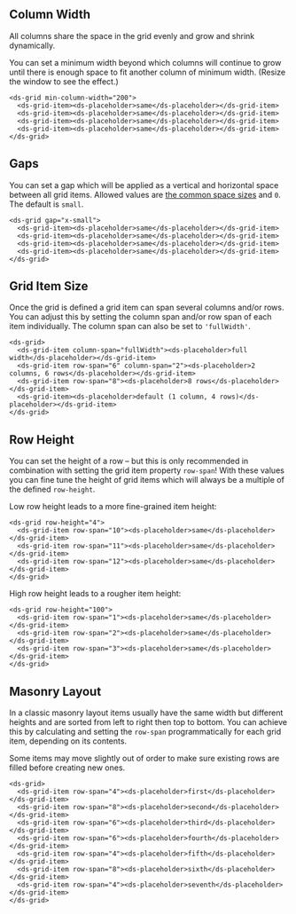 ## Column Width

All columns share the space in the grid evenly and grow and shrink dynamically.

You can set a minimum width beyond which columns will continue to grow until there is enough space to fit another column of minimum width. (Resize the window to see the effect.)
```
<ds-grid min-column-width="200">
  <ds-grid-item><ds-placeholder>same</ds-placeholder></ds-grid-item>
  <ds-grid-item><ds-placeholder>same</ds-placeholder></ds-grid-item>
  <ds-grid-item><ds-placeholder>same</ds-placeholder></ds-grid-item>
  <ds-grid-item><ds-placeholder>same</ds-placeholder></ds-grid-item>
</ds-grid>
```

## Gaps

You can set a gap which will be applied as a vertical and horizontal space between all grid items. Allowed values are [the common space sizes](/design-tokens/#spaceSize) and `0`. The default is `small`.
```
<ds-grid gap="x-small">
  <ds-grid-item><ds-placeholder>same</ds-placeholder></ds-grid-item>
  <ds-grid-item><ds-placeholder>same</ds-placeholder></ds-grid-item>
  <ds-grid-item><ds-placeholder>same</ds-placeholder></ds-grid-item>
  <ds-grid-item><ds-placeholder>same</ds-placeholder></ds-grid-item>
</ds-grid>
```

## Grid Item Size

Once the grid is defined a grid item can span several columns and/or rows. You can adjust this by setting the column span and/or row span of each item individually. The column span can also be set to `'fullWidth'`.
```
<ds-grid>
  <ds-grid-item column-span="fullWidth"><ds-placeholder>full width</ds-placeholder></ds-grid-item>
  <ds-grid-item row-span="6" column-span="2"><ds-placeholder>2 columns, 6 rows</ds-placeholder></ds-grid-item>
  <ds-grid-item row-span="8"><ds-placeholder>8 rows</ds-placeholder></ds-grid-item>
  <ds-grid-item><ds-placeholder>default (1 column, 4 rows)</ds-placeholder></ds-grid-item>
</ds-grid>
```

## Row Height

You can set the height of a row – but this is only recommended in combination with setting the grid item property `row-span`! With these values you can fine tune the height of grid items which will always be a multiple of the defined `row-height`.

Low row height leads to a more fine-grained item height:
```
<ds-grid row-height="4">
  <ds-grid-item row-span="10"><ds-placeholder>same</ds-placeholder></ds-grid-item>
  <ds-grid-item row-span="11"><ds-placeholder>same</ds-placeholder></ds-grid-item>
  <ds-grid-item row-span="12"><ds-placeholder>same</ds-placeholder></ds-grid-item>
</ds-grid>
```

High row height leads to a rougher item height:
```
<ds-grid row-height="100">
  <ds-grid-item row-span="1"><ds-placeholder>same</ds-placeholder></ds-grid-item>
  <ds-grid-item row-span="2"><ds-placeholder>same</ds-placeholder></ds-grid-item>
  <ds-grid-item row-span="3"><ds-placeholder>same</ds-placeholder></ds-grid-item>
</ds-grid>
```

## Masonry Layout

In a classic masonry layout items usually have the same width but different heights and are sorted from left to right then top to bottom. You can achieve this by calculating and setting the `row-span` programmatically for each grid item, depending on its contents.

Some items may move slightly out of order to make sure existing rows are filled before creating new ones.
```
<ds-grid>
  <ds-grid-item row-span="4"><ds-placeholder>first</ds-placeholder></ds-grid-item>
  <ds-grid-item row-span="8"><ds-placeholder>second</ds-placeholder></ds-grid-item>
  <ds-grid-item row-span="6"><ds-placeholder>third</ds-placeholder></ds-grid-item>
  <ds-grid-item row-span="6"><ds-placeholder>fourth</ds-placeholder></ds-grid-item>
  <ds-grid-item row-span="4"><ds-placeholder>fifth</ds-placeholder></ds-grid-item>
  <ds-grid-item row-span="8"><ds-placeholder>sixth</ds-placeholder></ds-grid-item>
  <ds-grid-item row-span="4"><ds-placeholder>seventh</ds-placeholder></ds-grid-item>
</ds-grid>
```

